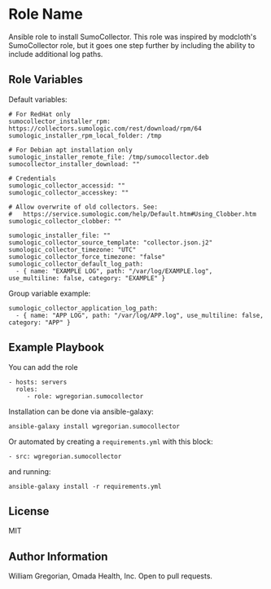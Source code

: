 Role Name
=========

Ansible role to install SumoCollector. This role was inspired by modcloth's SumoCollector role, but it goes one step further by including the ability to include additional log paths.

Role Variables
--------------

Default variables:

```
# For RedHat only
sumocollector_installer_rpm: https://collectors.sumologic.com/rest/download/rpm/64
sumologic_installer_rpm_local_folder: /tmp

# For Debian apt installation only
sumologic_installer_remote_file: /tmp/sumocollector.deb
sumocollector_installer_download: ""

# Credentials
sumologic_collector_accessid: ""
sumologic_collector_accesskey: ""

# Allow overwrite of old collectors. See:
#   https://service.sumologic.com/help/Default.htm#Using_Clobber.htm
sumologic_collector_clobber: ""

sumologic_installer_file: ""
sumologic_collector_source_template: "collector.json.j2"
sumologic_collector_timezone: "UTC"
sumologic_collector_force_timezone: "false"
sumologic_collector_default_log_path:
  - { name: "EXAMPLE LOG", path: "/var/log/EXAMPLE.log", use_multiline: false, category: "EXAMPLE" }
```

Group variable example:

```
sumologic_collector_application_log_path:
  - { name: "APP LOG", path: "/var/log/APP.log", use_multiline: false, category: "APP" }
```

Example Playbook
----------------

You can add the role

    - hosts: servers
      roles:
         - role: wgregorian.sumocollector

Installation can be done via ansible-galaxy:

    ansible-galaxy install wgregorian.sumocollector

Or automated by creating a `requirements.yml` with this block:

    - src: wgregorian.sumocollector

and running:

    ansible-galaxy install -r requirements.yml


License
-------

MIT

Author Information
------------------

William Gregorian, Omada Health, Inc. Open to pull requests.
